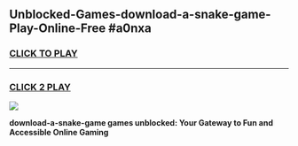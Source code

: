 
## Unblocked-Games-download-a-snake-game-Play-Online-Free #a0nxa
<h3>
<a href="https://us.freeplayer.one?title=download-a-snake-game&ref=10M">CLICK TO PLAY</a></h3>
<hr>

<h3>
<a href="https://us.freeplayer.one?title=download-a-snake-game&ref=10M">CLICK 2 PLAY</a>
  
</h3>

<a href="https://us.freeplayer.one?title=download-a-snake-game&ref=10M"><img src="https://clearcache.store/games.png"></a>


**download-a-snake-game games unblocked: Your Gateway to Fun and Accessible Online Gaming**
